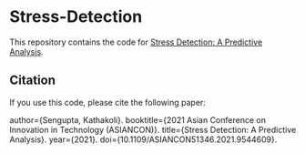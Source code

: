 # Stress-Detection
This repository contains the code for [Stress Detection: A Predictive Analysis](https://ieeexplore.ieee.org/document/9544609).

## Citation
If you use this code, please cite the following paper:

author={Sengupta, Kathakoli}.
booktitle={2021 Asian Conference on Innovation in Technology (ASIANCON)}.
title={Stress Detection: A Predictive Analysis}.
year={2021}.
doi={10.1109/ASIANCON51346.2021.9544609}.

